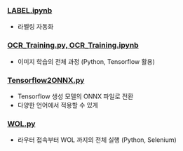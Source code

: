 ### [LABEL.ipynb](https://github.com/ShSeanLee/Side-Projects/blob/master/CAPTCHA_OCR/LABEL.ipynb)
- 라벨링 자동화

### [OCR_Training.py, OCR_Training.ipynb](https://github.com/ShSeanLee/Side-Projects/blob/master/CAPTCHA_OCR/OCR_Training.py)
- 이미지 학습의 전체 과정 (Python, Tensorflow 활용)

### [Tensorflow2ONNX.py](https://github.com/ShSeanLee/Side-Projects/blob/master/CAPTCHA_OCR/Tensorflow2ONNX.py)
- Tensorflow 생성 모델의 ONNX 파일로 전환
- 다양한 언어에서 적용할 수 있게

### [WOL.py](https://github.com/ShSeanLee/Side-Projects/blob/master/CAPTCHA_OCR/WOL.py)
- 라우터 접속부터 WOL 까지의 전체 실행 (Python, Selenium)


